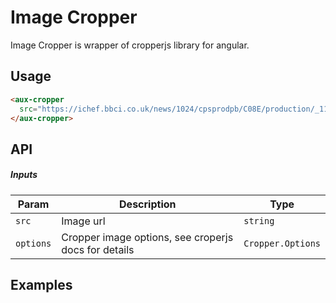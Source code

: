 # Image Cropper

Image Cropper is wrapper of cropperjs library for angular.


## Usage
```html
<aux-cropper
  src="https://ichef.bbci.co.uk/news/1024/cpsprodpb/C08E/production/_112949294_2d769583-c1f2-48cb-aff2-eadc04fda35f.jpg">
</aux-cropper>
```


## API
##### Inputs
|  Param  |  Description  |  Type  |
|---------|---------------|--------|
| `src` | Image url   | `string`  |
| `options` | Cropper image options, see croperjs docs for details | `Cropper.Options` |

## Examples
